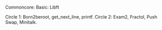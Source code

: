 Commoncore:  Basic: Libft

Circle 1: 
 Born2beroot, get_next_line, printf.
Circle 2:
 Exam2, Fractol, Push Swap, Minitalk.
